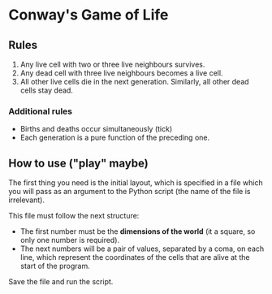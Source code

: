 # Conway's Game of Life
## Rules

1. Any live cell with two or three live neighbours survives.
2. Any dead cell with three live neighbours becomes a live cell.
3. All other live cells die in the next generation. Similarly, all other dead
   cells stay dead.

### Additional rules

- Births and deaths occur simultaneously (tick)
- Each generation is a pure function of the preceding one.


## How to use ("play" maybe)

The first thing you need is the initial layout, which is specified in a file
which you will pass as an argument to the Python script (the name of the file
is irrelevant).

This file must follow the next structure:
- The first number must be the **dimensions of the world** (it a square, so only
  one number is required).
- The next numbers will be a pair of values, separated by a coma, on each line,
  which represent the coordinates of the cells that are alive at the start of
  the program.

Save the file and run the script.
